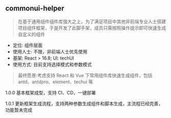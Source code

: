 ## commonui-helper

> 在基于通用组件组件库强大之上，为了满足项目中其他非前端专业人士搭建项目组件框架，于是开发了此脚手架，成员只需按照操作提示即可快速生成自定义的组件

- 定位: 组件层面
- 使用人士: 不限，非前端人士优先使用
- 基架: React > 16.8; UI: techUI
- 使用方式: 目前支持选择模式和参数模式

> 最终愿景:考虑支持 React 和 Vue 下常用组件库快速生成组件，包括 antd、antdpro、element、techui 等


1.0.0
基本框架成型，支持 CI、CD，一键部署

1.0.1
更新框架生成流程，支持两种参数生成组件和脚本生成，主流程已经完善，功能暂未完成
